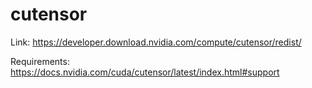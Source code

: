 # cutensor

Link: <https://developer.download.nvidia.com/compute/cutensor/redist/>

Requirements: <https://docs.nvidia.com/cuda/cutensor/latest/index.html#support>
